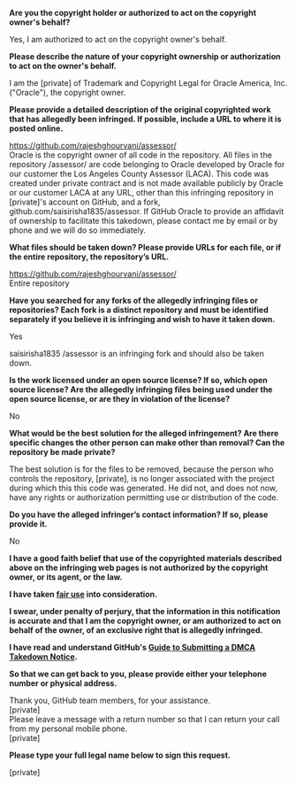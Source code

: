**Are you the copyright holder or authorized to act on the copyright owner's behalf?**

Yes, I am authorized to act on the copyright owner's behalf.

**Please describe the nature of your copyright ownership or authorization to act on the owner's behalf.**

I am the [private] of Trademark and Copyright Legal for Oracle America, Inc. ("Oracle"), the copyright owner.

**Please provide a detailed description of the original copyrighted work that has allegedly been infringed. If possible, include a URL to where it is posted online.**

https://github.com/rajeshghourvani/assessor/  
Oracle is the copyright owner of all code in the repository. All files in the repository /assessor/ are code belonging to Oracle developed by Oracle for our customer the Los Angeles County Assessor (LACA). This code was created under private contract and is not made available publicly by Oracle or our customer LACA at any URL, other than this infringing repository in [private]'s account on GitHub, and a fork, github.com/saisirisha1835/assessor. If GitHub Oracle to provide an affidavit of ownership to facilitate this takedown, please contact me by email or by phone and we will do so immediately.

**What files should be taken down? Please provide URLs for each file, or if the entire repository, the repository’s URL.**

https://github.com/rajeshghourvani/assessor/  
Entire repository

**Have you searched for any forks of the allegedly infringing files or repositories? Each fork is a distinct repository and must be identified separately if you believe it is infringing and wish to have it taken down.**

Yes

saisirisha1835 /assessor is an infringing fork and should also be taken down.

**Is the work licensed under an open source license? If so, which open source license? Are the allegedly infringing files being used under the open source license, or are they in violation of the license?**

No

**What would be the best solution for the alleged infringement? Are there specific changes the other person can make other than removal? Can the repository be made private?**

The best solution is for the files to be removed, because the person who controls the repository, [private], is no longer associated with the project during which this this code was generated. He did not, and does not now, have any rights or authorization permitting use or distribution of the code.

**Do you have the alleged infringer’s contact information? If so, please provide it.**

No

**I have a good faith belief that use of the copyrighted materials described above on the infringing web pages is not authorized by the copyright owner, or its agent, or the law.**

**I have taken <a href="https://www.lumendatabase.org/topics/22">fair use</a> into consideration.**

**I swear, under penalty of perjury, that the information in this notification is accurate and that I am the copyright owner, or am authorized to act on behalf of the owner, of an exclusive right that is allegedly infringed.**

**I have read and understand GitHub's <a href="https://docs.github.com/articles/guide-to-submitting-a-dmca-takedown-notice/">Guide to Submitting a DMCA Takedown Notice</a>.**

**So that we can get back to you, please provide either your telephone number or physical address.**

Thank you, GitHub team members, for your assistance.  
[private]  
Please leave a message with a return number so that I can return your call from my personal mobile phone.  
[private]

**Please type your full legal name below to sign this request.**

[private]
